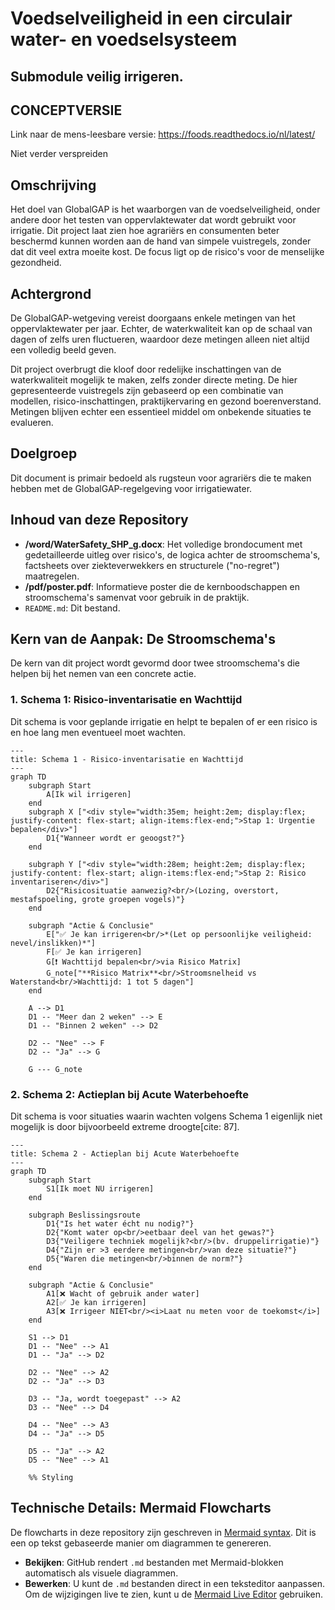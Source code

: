 # Voedselveiligheid in een circulair water- en voedselsysteem

## Submodule veilig irrigeren. 

## **CONCEPTVERSIE** 

Link naar de mens-leesbare versie: 
https://foods.readthedocs.io/nl/latest/

Niet  verder verspreiden

## Omschrijving

Het doel van GlobalGAP is het waarborgen van de voedselveiligheid, onder andere door het testen van oppervlaktewater dat wordt gebruikt voor irrigatie. Dit project laat zien hoe agrariërs en consumenten beter beschermd kunnen worden aan de hand van simpele vuistregels, zonder dat dit veel extra moeite kost. De focus ligt op de risico's voor de menselijke gezondheid.

## Achtergrond

De GlobalGAP-wetgeving vereist doorgaans enkele metingen van het oppervlaktewater per jaar. Echter, de waterkwaliteit kan op de schaal van dagen of zelfs uren fluctueren, waardoor deze metingen alleen niet altijd een volledig beeld geven.

Dit project overbrugt die kloof door redelijke inschattingen van de waterkwaliteit mogelijk te maken, zelfs zonder directe meting. De hier gepresenteerde vuistregels zijn gebaseerd op een combinatie van modellen, risico-inschattingen, praktijkervaring en gezond boerenverstand. Metingen blijven echter een essentieel middel om onbekende situaties te evalueren.

## Doelgroep

Dit document is primair bedoeld als rugsteun voor agrariërs die te maken hebben met de GlobalGAP-regelgeving voor irrigatiewater.

## Inhoud van deze Repository

* **/word/WaterSafety_SHP_g.docx**: Het volledige brondocument met gedetailleerde uitleg over risico's, de logica achter de stroomschema's, factsheets over ziekteverwekkers en structurele ("no-regret") maatregelen.
* **/pdf/poster.pdf**: Informatieve poster die de kernboodschappen en stroomschema's samenvat voor gebruik in de praktijk.
* `README.md`: Dit bestand.

## Kern van de Aanpak: De Stroomschema's

De kern van dit project wordt gevormd door twee stroomschema's die helpen bij het nemen van een concrete actie.

### 1. Schema 1: Risico-inventarisatie en Wachttijd
Dit schema is voor geplande irrigatie en helpt te bepalen of er een risico is en hoe lang men eventueel moet wachten.

```mermaid
---
title: Schema 1 - Risico-inventarisatie en Wachttijd
---
graph TD
    subgraph Start
        A[Ik wil irrigeren]
    end
    subgraph X ["<div style="width:35em; height:2em; display:flex; justify-content: flex-start; align-items:flex-end;">Stap 1: Urgentie bepalen</div>"]
        D1{"Wanneer wordt er geoogst?"}
    end

    subgraph Y ["<div style="width:28em; height:2em; display:flex; justify-content: flex-start; align-items:flex-end;">Stap 2: Risico inventariseren</div>"]
        D2{"Risicosituatie aanwezig?<br/>(Lozing, overstort, mestafspoeling, grote groepen vogels)"}
    end

    subgraph "Actie & Conclusie"
        E["✅ Je kan irrigeren<br/>*(Let op persoonlijke veiligheid: nevel/inslikken)*"]
        F[✅ Je kan irrigeren]
        G[❗ Wachttijd bepalen<br/>via Risico Matrix]
        G_note["**Risico Matrix**<br/>Stroomsnelheid vs Waterstand<br/>Wachttijd: 1 tot 5 dagen"]
    end

    A --> D1
    D1 -- "Meer dan 2 weken" --> E
    D1 -- "Binnen 2 weken" --> D2
    
    D2 -- "Nee" --> F
    D2 -- "Ja" --> G
    
    G --- G_note
```

### 2. Schema 2: Actieplan bij Acute Waterbehoefte
Dit schema is voor situaties waarin wachten volgens Schema 1 eigenlijk niet mogelijk is door bijvoorbeeld extreme droogte[cite: 87]. 

```mermaid
---
title: Schema 2 - Actieplan bij Acute Waterbehoefte
---
graph TD
    subgraph Start
        S1[Ik moet NU irrigeren]
    end

    subgraph Beslissingsroute
        D1{"Is het water écht nu nodig?"}
        D2{"Komt water op<br/>eetbaar deel van het gewas?"}
        D3{"Veiligere techniek mogelijk?<br/>(bv. druppelirrigatie)"}
        D4{"Zijn er >3 eerdere metingen<br/>van deze situatie?"}
        D5{"Waren die metingen<br/>binnen de norm?"}
    end

    subgraph "Actie & Conclusie"
        A1[❌ Wacht of gebruik ander water]
        A2[✅ Je kan irrigeren]
        A3[❌ Irrigeer NIET<br/><i>Laat nu meten voor de toekomst</i>]
    end
    
    S1 --> D1
    D1 -- "Nee" --> A1
    D1 -- "Ja" --> D2
    
    D2 -- "Nee" --> A2
    D2 -- "Ja" --> D3
    
    D3 -- "Ja, wordt toegepast" --> A2
    D3 -- "Nee" --> D4
    
    D4 -- "Nee" --> A3
    D4 -- "Ja" --> D5
    
    D5 -- "Ja" --> A2
    D5 -- "Nee" --> A1

    %% Styling
```

## Technische Details: Mermaid Flowcharts

De flowcharts in deze repository zijn geschreven in [Mermaid syntax](https://mermaid-js.github.io/mermaid/#/). Dit is een op tekst gebaseerde manier om diagrammen te genereren.

* **Bekijken**: GitHub rendert `.md` bestanden met Mermaid-blokken automatisch als visuele diagrammen.
* **Bewerken**: U kunt de `.md` bestanden direct in een teksteditor aanpassen. Om de wijzigingen live te zien, kunt u de [Mermaid Live Editor](https://mermaid.live) gebruiken.


